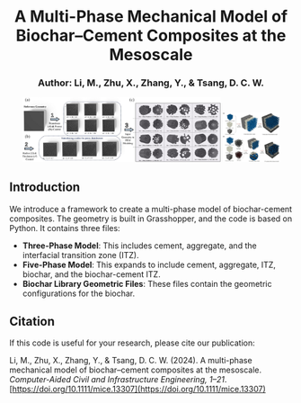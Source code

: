 
<h1 align="center">A Multi-Phase Mechanical Model of Biochar–Cement Composites at the Mesoscale</h1>

<h3 align="center">Author: Li, M., Zhu, X., Zhang, Y., & Tsang, D. C. W.</h3>


<p align="center">
  <img src="Biochar library.jpg" alt="Biochar Library" width="70%"/>
  <img src="Multi-phase model.jpg" alt="Multi-Phase Model" width="20%"/>
</p>


## Introduction
We introduce a framework to create a multi-phase model of biochar-cement composites. The geometry is built in Grasshopper, and the code is based on Python. It contains three files: 
- **Three-Phase Model**: This includes cement, aggregate, and the interfacial transition zone (ITZ).
- **Five-Phase Model**: This expands to include cement, aggregate, ITZ, biochar, and the biochar-cement ITZ.
- **Biochar Library Geometric Files**: These files contain the geometric configurations for the biochar.

## Citation
If this code is useful for your research, please cite our publication:

Li, M., Zhu, X., Zhang, Y., & Tsang, D. C. W. (2024). A multi-phase mechanical model of biochar–cement composites at the mesoscale. *Computer-Aided Civil and Infrastructure Engineering, 1–21*. [https://doi.org/10.1111/mice.13307](https://doi.org/10.1111/mice.13307)
